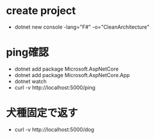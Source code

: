 # create project
- dotnet new console -lang="F#" -o="CleanArchitecture"

# ping確認
- dotnet add package Microsoft.AspNetCore
- dotnet add package Microsoft.AspNetCore.App
- dotnet watch
- curl -v http://localhost:5000/ping

# 犬種固定で返す
- curl -v http://localhost:5000/dog